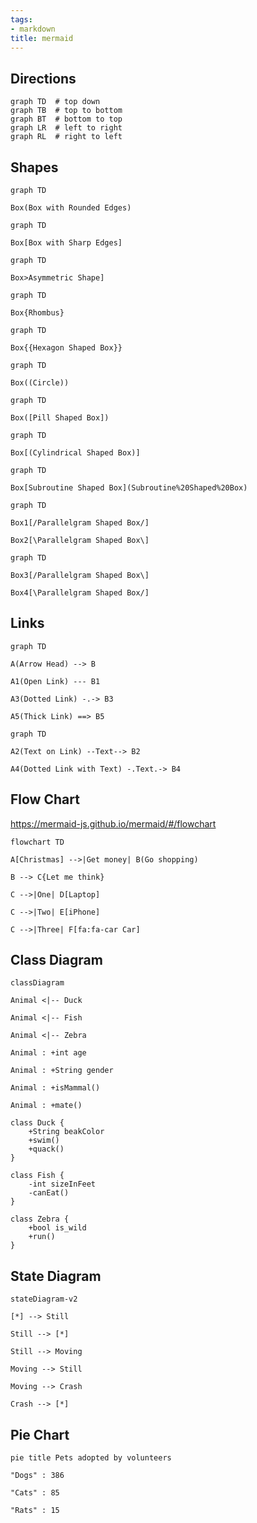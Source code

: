```yaml
---
tags:
- markdown
title: mermaid
---
```


## Directions

```
graph TD  # top down
graph TB  # top to bottom
graph BT  # bottom to top
graph LR  # left to right
graph RL  # right to left
```

## Shapes

```mermaid
graph TD

Box(Box with Rounded Edges)
```

```mermaid
graph TD

Box[Box with Sharp Edges]
```

```mermaid
graph TD

Box>Asymmetric Shape]
```

```mermaid
graph TD

Box{Rhombus}
```

```mermaid
graph TD

Box{{Hexagon Shaped Box}}
```

```mermaid
graph TD

Box((Circle))
```

```mermaid
graph TD

Box([Pill Shaped Box])
```

```mermaid
graph TD

Box[(Cylindrical Shaped Box)]
```

```mermaid
graph TD

Box[Subroutine Shaped Box](Subroutine%20Shaped%20Box)
```

```mermaid
graph TD

Box1[/Parallelgram Shaped Box/]

Box2[\Parallelgram Shaped Box\]

```

```mermaid
graph TD

Box3[/Parallelgram Shaped Box\]

Box4[\Parallelgram Shaped Box/]

```

## Links

```mermaid
graph TD

A(Arrow Head) --> B

A1(Open Link) --- B1

A3(Dotted Link) -.-> B3

A5(Thick Link) ==> B5
```

```mermaid
graph TD

A2(Text on Link) --Text--> B2

A4(Dotted Link with Text) -.Text.-> B4
```

## Flow Chart

https://mermaid-js.github.io/mermaid/#/flowchart

```mermaid
flowchart TD

A[Christmas] -->|Get money| B(Go shopping)

B --> C{Let me think}

C -->|One| D[Laptop]

C -->|Two| E[iPhone]

C -->|Three| F[fa:fa-car Car]
```

## Class Diagram

```mermaid
classDiagram

Animal <|-- Duck

Animal <|-- Fish

Animal <|-- Zebra

Animal : +int age

Animal : +String gender

Animal : +isMammal()

Animal : +mate()

class Duck {
    +String beakColor
    +swim()
    +quack()
}

class Fish {
    -int sizeInFeet
    -canEat()
}

class Zebra {
    +bool is_wild
    +run()
}
```

## State Diagram

```mermaid
stateDiagram-v2

[*] --> Still

Still --> [*]

Still --> Moving

Moving --> Still

Moving --> Crash

Crash --> [*]
```

## Pie Chart

```mermaid
pie title Pets adopted by volunteers

"Dogs" : 386

"Cats" : 85

"Rats" : 15
```